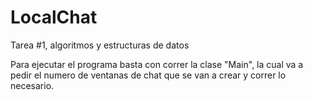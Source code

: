 # LocalChat
Tarea #1, algoritmos y estructuras de datos

Para ejecutar el programa basta con correr la clase "Main", la cual va a pedir el numero de ventanas de chat que se van a crear y correr lo necesario.
